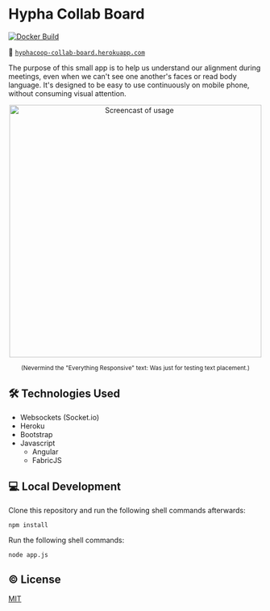 # Hypha Collab Board

<!-- Changes to badge text in URLs below, require changes to "name" value in .github/workflows/*.yml -->
[![Docker Build](https://github.com/patcon/hyphacoop-collab-board/workflows/Docker%20build/badge.svg)][docker-build]

   [docker-build]: https://github.com/patcon/hyphacoop-collab-board/actions?query=workflow%3A%22Docker+build%22

:link: [`hyphacoop-collab-board.herokuapp.com`][app]

The purpose of this small app is to help us understand our alignment
during meetings, even when we can't see one another's faces or read body
language. It's designed to be easy to use continuously on mobile phone, without
consuming visual attention.

   [app]: https://hyphacoop-collab-board.herokuapp.com/

<p align="center">
  <img src="https://i.imgur.com/1kMhHWi.gif"
    width="500"
    alt="Screencast of usage" />
</p>
<p align="center">
  <sup>
    (Nevermind the "Everything Responsive" text: Was just for testing text placement.)
  </sup>
</p>


## :hammer_and_wrench: Technologies Used

- Websockets (Socket.io)
- Heroku
- Bootstrap
- Javascript
  - Angular
  - FabricJS

## :computer: Local Development

Clone this repository and run the following shell commands afterwards:

```shell
npm install
```

Run the following shell commands:

```shell
node app.js
```

## :copyright: License

[MIT](/LICENSE)
